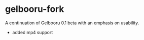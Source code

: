 # gelbooru-fork
A continuation of Gelbooru 0.1 beta with an emphasis on usability.
+ added mp4 support
